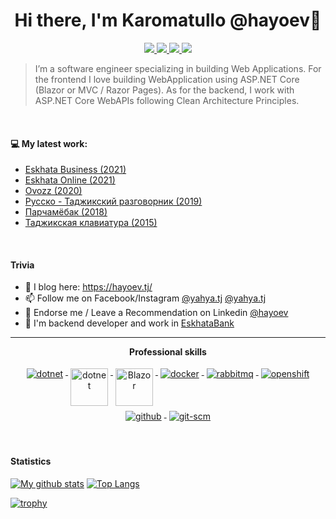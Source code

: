 
<!--
**hayoev/hayoev** is a ✨ _special_ ✨ repository because its `README.md` (this file) appears on your GitHub profile. -->


<h1 align="center">Hi there, I'm Karomatullo  @hayoev👋</h1>

<p align="center"> 
 <a href="https://twitter.com/k_hayoev" alt="hayoev's twitter">
   <img src="https://img.shields.io/badge/-@hayoev-%231DA1F2?style=flat-square&logo=twitter&logoColor=ffffff" />
 </a>
 <a href="https://github.com/hayoev" alt="hayoev's github">
   <img src="https://img.shields.io/badge/-@hayoev-%23181717?style=flat-square&logo=github" />
 </a>
 <a href="https://www.linkedin.com/in/hayoev/" alt="hayoev's linkedin">
   <img src="https://img.shields.io/badge/-hayoev-blue?style=flat-square&logo=Linkedin&logoColor=white&link=https://www.linkedin.com/in/hayoev" />
 </a>
 <a>
   <img src="https://komarev.com/ghpvc/?username=hayoev&color=ff69b4&style=flat-square" />
 </a>
</p>


> I’m a software engineer specializing in building Web Applications. For the frontend I love building WebApplication using ASP.NET Core (Blazor or MVC / Razor Pages). As for the backend, I work with ASP.NET Core WebAPIs following Clean Architecture Principles. 
> 

> 

<br />

#### 💻  My latest work:
- [Eskhata Business (2021)](https://business.eskhata.tj/)
- [Eskhata Online (2021)](https://play.google.com/store/apps/details?id=com.eskhata.online&hl=en_US&gl=US)
- [Ovozz (2020)](https://play.google.com/store/apps/details?id=tj.yahya.ovozz)
- [Русско - Таджикский разговорник (2019)](https://play.google.com/store/apps/details?id=tj.yahya.phrasebookrutj)
- [Парчамёбак (2018)](https://play.google.com/store/apps/details?id=tj.yahya.flagquiztj)
- [Таджикская клавиатура (2015)](https://play.google.com/store/apps/details?id=tj.yahya.tajkeyboard)
<br/>


#### Trivia
- 📝 I blog here: https://hayoev.tj/
- 📫 Follow me on Facebook/Instagram [@yahya.tj](https://www.facebook.com/yahya.tj/) [@yahya.tj](https://www.instagram.com/yahya.tj/)
- 🦸 Endorse me / Leave a Recommendation on Linkedin [@hayoev](https://www.linkedin.com/in/hayoev/)
- 🦸 I'm backend developer and work in [EskhataBank](https://eskhata.tj)

---

<p align="center"> 
 <strong>
  Professional skills
  </strong>
</p>

<p align="center">
  <a href="https://dotnet.microsoft.com/">
    <img src="https://www.vectorlogo.zone/logos/dotnet/dotnet-ar21.svg" alt="dotnet" style="vertical-align:top; margin:4px;">
  </a>
  <a href="https://dotnet.microsoft.com/">
    <img src="https://upload.wikimedia.org/wikipedia/commons/e/ee/.NET_Core_Logo.svg" height="60px" alt="dotnet" style="vertical-align:top; margin:4px;">
  </a>
  <a href="https://dotnet.microsoft.com/apps/aspnet/web-apps/blazor">
    <img src="https://upload.wikimedia.org/wikipedia/commons/d/d0/Blazor.png" alt="Blazor" height="60px" style="vertical-align:top; margin:4px">
  </a> 
  <a href="https://hub.docker.com/">
    <img src="https://www.vectorlogo.zone/logos/docker/docker-ar21.svg" alt="docker" style="vertical-align:top; margin:4px">
  </a>
   <a href="https://www.rabbitmq.com">
    <img src="https://www.vectorlogo.zone/logos/rabbitmq/rabbitmq-ar21.svg" alt="rabbitmq" style="vertical-align:top; margin:4px">
  </a>
  <a href="https://www.openshift.com">
    <img src="https://www.vectorlogo.zone/logos/openshift/openshift-ar21.svg" alt="openshift" style="vertical-align:top; margin:4px">
  </a>
  <a href="https://www.github.com">
    <img src="https://www.vectorlogo.zone/logos/github/github-ar21.svg" alt="github" style="vertical-align:top; margin:4px">
  </a>
  <a href="https://www.git.com">
    <img src="https://www.vectorlogo.zone/logos/git-scm/git-scm-ar21.svg" alt="git-scm" style="vertical-align:top; margin:4px">
  </a>
</p>
<br/>

#### Statistics

[![My github stats](https://github-readme-stats.vercel.app/api?username=hayoev&show_icons=true&include_all_commits=true&count_private=true&hide=contribs)](https://github.com/hayoev) [![Top Langs](https://github-readme-stats-axpwmfcg3.vercel.app/api/top-langs/?username=hayoev&layout=compact)](https://github.com/hayoev/github-readme-stats)

[![trophy](https://github-profile-trophy.vercel.app/?username=hayoev&include_all_commits=true&count_private=true)](https://github.com/hayoev)
